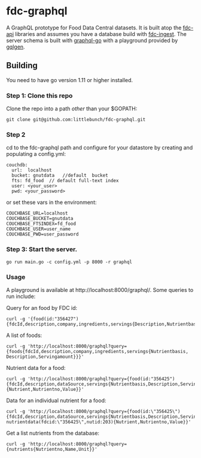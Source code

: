 # fdc-graphql
A GraphQL prototype for Food Data Central datasets. It is built atop the [fdc-api](https://github.com/littlebunch/fdc-api) libraries and assumes you have a database build with [fdc-ingest](https://github.com/littlebunch/fdc-ingest).  The server schema is built with [graphql-go](https://github.com/graphql-go/graphql) with a playground provided by [gqlgen](https://github.com/99designs/gqlgen/handler).    
## Building    
You need to have go version 1.11 or higher installed.     
### Step 1: Clone this repo
Clone the repo into a path *other* than your $GOPATH:
```
git clone git@github.com:littlebunch/fdc-graphql.git
```
### Step 2
cd to the fdc-graphql path and configure for your datastore by creating and populating a config.yml:


```
couchdb:   
  url:  localhost   
  bucket: gnutdata   //default  bucket    
  fts: fd_food  // default full-text index   
  user: <your_user>    
  pwd: <your_password>    

```
or set these vars in the environment:
```
COUCHBASE_URL=localhost   
COUCHBASE_BUCKET=gnutdata   
COUCHBASE_FTSINDEX=fd_food   
COUCHBASE_USER=user_name   
COUCHBASE_PWD=user_password   
```
### Step 3: Start the server.
```
go run main.go -c config.yml -p 8000 -r graphql
```
### Usage
A playground is available at http://localhost:8000/graphql/.  Some queries to run include:

Query for an food by FDC id:
```
curl -g '{food(id:"356427"){fdcId,description,company,ingredients,servings{Description,Nutrientbasis,Servingamount}}}'
```
A list of foods:
```
curl -g 'http://localhost:8000/graphql?query={foods{fdcId,description,company,ingredients,servings{Nutrientbasis, Description,Servingamount}}}'
```
Nutrient data for a food:
```
curl -g 'http://localhost:8000/graphql?query={food(id:"356425"){fdcId,description,dataSource,servings{Nutrientbasis,Description,Servingamount}}nutrientdata(fdcid:"356425",nutid:0){Nutrient,Nutrientno,Value}}'
```
Data for an individual nutrient for a food:
```
curl -g 'http://localhost:8000/graphql?query={food(id:\"356425\"){fdcId,description,dataSource,servings{Nutrientbasis,Description,Servingamount}} nutrientdata(fdcid:\"356425\",nutid:203){Nutrient,Nutrientno,Value}}'
```
Get a list nutrients from the database:
```
curl -g 'http://localhost:8000/graphql?query={nutrients{Nutrientno,Name,Unit}}'
```

